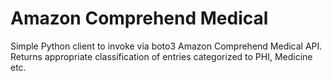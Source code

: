 # Amazon Comprehend Medical

Simple Python client to invoke via boto3 Amazon Comprehend Medical API. Returns appropriate classification of entries categorized to PHI, Medicine etc.
